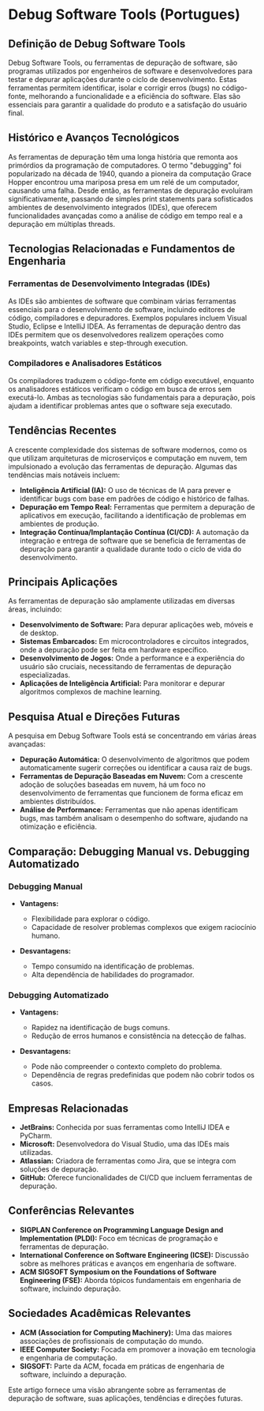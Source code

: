 # Debug Software Tools (Portugues)

## Definição de Debug Software Tools

Debug Software Tools, ou ferramentas de depuração de software, são programas utilizados por engenheiros de software e desenvolvedores para testar e depurar aplicações durante o ciclo de desenvolvimento. Estas ferramentas permitem identificar, isolar e corrigir erros (bugs) no código-fonte, melhorando a funcionalidade e a eficiência do software. Elas são essenciais para garantir a qualidade do produto e a satisfação do usuário final.

## Histórico e Avanços Tecnológicos

As ferramentas de depuração têm uma longa história que remonta aos primórdios da programação de computadores. O termo "debugging" foi popularizado na década de 1940, quando a pioneira da computação Grace Hopper encontrou uma mariposa presa em um relé de um computador, causando uma falha. Desde então, as ferramentas de depuração evoluíram significativamente, passando de simples print statements para sofisticados ambientes de desenvolvimento integrados (IDEs), que oferecem funcionalidades avançadas como a análise de código em tempo real e a depuração em múltiplas threads.

## Tecnologias Relacionadas e Fundamentos de Engenharia

### Ferramentas de Desenvolvimento Integradas (IDEs)

As IDEs são ambientes de software que combinam várias ferramentas essenciais para o desenvolvimento de software, incluindo editores de código, compiladores e depuradores. Exemplos populares incluem Visual Studio, Eclipse e IntelliJ IDEA. As ferramentas de depuração dentro das IDEs permitem que os desenvolvedores realizem operações como breakpoints, watch variables e step-through execution.

### Compiladores e Analisadores Estáticos

Os compiladores traduzem o código-fonte em código executável, enquanto os analisadores estáticos verificam o código em busca de erros sem executá-lo. Ambas as tecnologias são fundamentais para a depuração, pois ajudam a identificar problemas antes que o software seja executado.

## Tendências Recentes

A crescente complexidade dos sistemas de software modernos, como os que utilizam arquiteturas de microserviços e computação em nuvem, tem impulsionado a evolução das ferramentas de depuração. Algumas das tendências mais notáveis incluem:

- **Inteligência Artificial (IA):** O uso de técnicas de IA para prever e identificar bugs com base em padrões de código e histórico de falhas.
- **Depuração em Tempo Real:** Ferramentas que permitem a depuração de aplicativos em execução, facilitando a identificação de problemas em ambientes de produção.
- **Integração Contínua/Implantação Contínua (CI/CD):** A automação da integração e entrega de software que se beneficia de ferramentas de depuração para garantir a qualidade durante todo o ciclo de vida do desenvolvimento.

## Principais Aplicações

As ferramentas de depuração são amplamente utilizadas em diversas áreas, incluindo:

- **Desenvolvimento de Software:** Para depurar aplicações web, móveis e de desktop.
- **Sistemas Embarcados:** Em microcontroladores e circuitos integrados, onde a depuração pode ser feita em hardware específico.
- **Desenvolvimento de Jogos:** Onde a performance e a experiência do usuário são cruciais, necessitando de ferramentas de depuração especializadas.
- **Aplicações de Inteligência Artificial:** Para monitorar e depurar algoritmos complexos de machine learning.

## Pesquisa Atual e Direções Futuras

A pesquisa em Debug Software Tools está se concentrando em várias áreas avançadas:

- **Depuração Automática:** O desenvolvimento de algoritmos que podem automaticamente sugerir correções ou identificar a causa raiz de bugs.
- **Ferramentas de Depuração Baseadas em Nuvem:** Com a crescente adoção de soluções baseadas em nuvem, há um foco no desenvolvimento de ferramentas que funcionem de forma eficaz em ambientes distribuídos.
- **Análise de Performance:** Ferramentas que não apenas identificam bugs, mas também analisam o desempenho do software, ajudando na otimização e eficiência.

## Comparação: Debugging Manual vs. Debugging Automatizado

### Debugging Manual

- **Vantagens:**
  - Flexibilidade para explorar o código.
  - Capacidade de resolver problemas complexos que exigem raciocínio humano.
  
- **Desvantagens:**
  - Tempo consumido na identificação de problemas.
  - Alta dependência de habilidades do programador.

### Debugging Automatizado

- **Vantagens:**
  - Rapidez na identificação de bugs comuns.
  - Redução de erros humanos e consistência na detecção de falhas.

- **Desvantagens:**
  - Pode não compreender o contexto completo do problema.
  - Dependência de regras predefinidas que podem não cobrir todos os casos.

## Empresas Relacionadas

- **JetBrains:** Conhecida por suas ferramentas como IntelliJ IDEA e PyCharm.
- **Microsoft:** Desenvolvedora do Visual Studio, uma das IDEs mais utilizadas.
- **Atlassian:** Criadora de ferramentas como Jira, que se integra com soluções de depuração.
- **GitHub:** Oferece funcionalidades de CI/CD que incluem ferramentas de depuração.

## Conferências Relevantes

- **SIGPLAN Conference on Programming Language Design and Implementation (PLDI):** Foco em técnicas de programação e ferramentas de depuração.
- **International Conference on Software Engineering (ICSE):** Discussão sobre as melhores práticas e avanços em engenharia de software.
- **ACM SIGSOFT Symposium on the Foundations of Software Engineering (FSE):** Aborda tópicos fundamentais em engenharia de software, incluindo depuração.

## Sociedades Acadêmicas Relevantes

- **ACM (Association for Computing Machinery):** Uma das maiores associações de profissionais de computação do mundo.
- **IEEE Computer Society:** Focada em promover a inovação em tecnologia e engenharia de computação.
- **SIGSOFT:** Parte da ACM, focada em práticas de engenharia de software, incluindo a depuração.

Este artigo fornece uma visão abrangente sobre as ferramentas de depuração de software, suas aplicações, tendências e direções futuras.